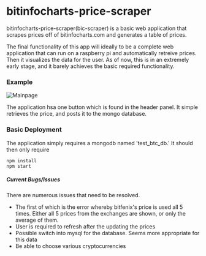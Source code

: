# bitinfocharts-price-scraper

bitinfocharts-price-scraper(bic-scraper) is a basic web application that scrapes prices off of bitinfocharts.com and generates a table of prices. 

The final functionality of this app will ideally to be a complete web application that can run on a raspberry pi and automatically retreive prices. Then it visualizes the data for the user. As of now, this is in an extremely early stage, and it barely achieves the basic required functionality. 

### Example

![Mainpage](https://raw.githubusercontent.com/ryanmdo/bitinfocharts-price-scraper/master/github-images/mainpage.png)

The application hsa one button which is found in the header panel. It simple retrieves the price, and posts it to the mongo database.

### Basic Deployment

The application simply requires a mongodb named 'test_btc_db.' It should then only require

```
npm install
npm start
```

##### Current Bugs/Issues

There are numerous issues that need to be resolved.
  - The first of which is the error whereby bitfenix's price is used all 5 times. Either all 5 prices from the exchanges are shown, or only the average of them.
  - User is required to refresh after the updating the prices
  - Possible switch into mysql for the database. Seems more appropriate for this data
  - Be able to choose various cryptocurrencies